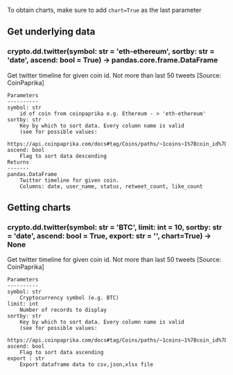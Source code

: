 To obtain charts, make sure to add `chart=True` as the last parameter

## Get underlying data 
### crypto.dd.twitter(symbol: str = 'eth-ethereum', sortby: str = 'date', ascend: bool = True) -> pandas.core.frame.DataFrame

Get twitter timeline for given coin id. Not more than last 50 tweets [Source: CoinPaprika]

    Parameters
    ----------
    symbol: str
        id of coin from coinpaprika e.g. Ethereum - > 'eth-ethereum'
    sortby: str
        Key by which to sort data. Every column name is valid
        (see for possible values:
        https://api.coinpaprika.com/docs#tag/Coins/paths/~1coins~1%7Bcoin_id%7D~1twitter/get).
    ascend: bool
        Flag to sort data descending
    Returns
    -------
    pandas.DataFrame
        Twitter timeline for given coin.
        Columns: date, user_name, status, retweet_count, like_count

## Getting charts 
### crypto.dd.twitter(symbol: str = 'BTC', limit: int = 10, sortby: str = 'date', ascend: bool = True, export: str = '', chart=True) -> None

Get twitter timeline for given coin id. Not more than last 50 tweets [Source: CoinPaprika]

    Parameters
    ----------
    symbol: str
        Cryptocurrency symbol (e.g. BTC)
    limit: int
        Number of records to display
    sortby: str
        Key by which to sort data. Every column name is valid
        (see for possible values:
        https://api.coinpaprika.com/docs#tag/Coins/paths/~1coins~1%7Bcoin_id%7D~1twitter/get).
    ascend: bool
        Flag to sort data ascending
    export : str
        Export dataframe data to csv,json,xlsx file
